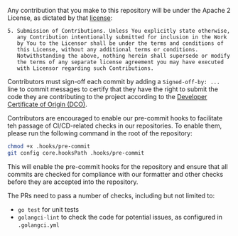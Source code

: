 Any contribution that you make to this repository will
be under the Apache 2 License, as dictated by that
[license](http://www.apache.org/licenses/LICENSE-2.0.html):

~~~
5. Submission of Contributions. Unless You explicitly state otherwise,
   any Contribution intentionally submitted for inclusion in the Work
   by You to the Licensor shall be under the terms and conditions of
   this License, without any additional terms or conditions.
   Notwithstanding the above, nothing herein shall supersede or modify
   the terms of any separate license agreement you may have executed
   with Licensor regarding such Contributions.
~~~

Contributors must sign-off each commit by adding a `Signed-off-by: ...`
line to commit messages to certify that they have the right to submit
the code they are contributing to the project according to the
[Developer Certificate of Origin (DCO)](https://developercertificate.org/).

Contributors are encouraged to enable our pre-commit hooks to facilitate
teh passage of CI/CD-related checks in our repositories. To enable them,
please run the following command in the root of the repository:

```bash
chmod +x .hooks/pre-commit
git config core.hooksPath .hooks/pre-commit 
```

This will enable the pre-commit hooks for the repository and ensure that
all commits are checked for compliance with our formatter and other
checks before they are accepted into the repository.


The PRs need to pass a number of checks, including but not limited to:
* `go test` for unit tests
* `golangci-lint` to check the code for potential issues, as configured in `.golangci.yml`
